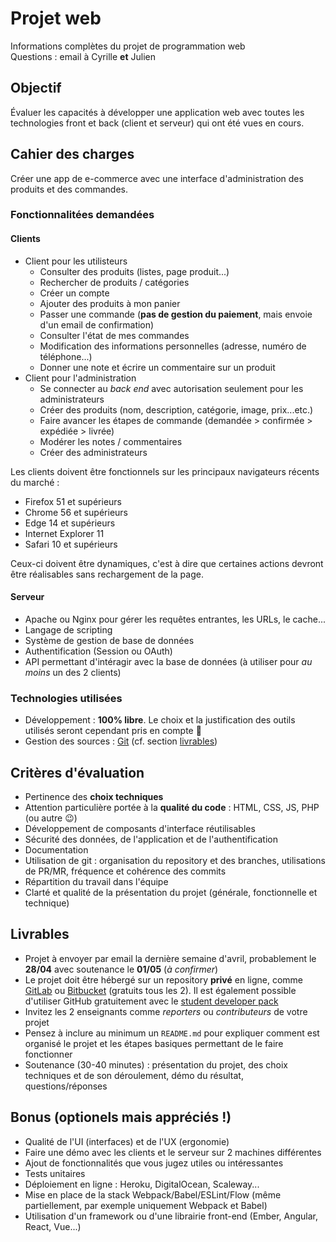 # Projet web
Informations complètes du projet de programmation web  
Questions : email à Cyrille **et** Julien

## Objectif
Évaluer les capacités à développer une application web avec toutes les technologies front et back (client et serveur) qui ont été vues en cours.

## Cahier des charges
Créer une app de e-commerce avec une interface d'administration des produits et des commandes.

### Fonctionnalitées demandées
#### Clients
- Client pour les utilisteurs
  - Consulter des produits (listes, page produit...)
  - Rechercher de produits / catégories
  - Créer un compte
  - Ajouter des produits à mon panier
  - Passer une commande (**pas de gestion du paiement**, mais envoie d'un email de confirmation)
  - Consulter l'état de mes commandes
  - Modification des informations personnelles (adresse, numéro de téléphone...)
  - Donner une note et écrire un commentaire sur un produit
- Client pour l'administration
  - Se connecter au _back end_ avec autorisation seulement pour les administrateurs
  - Créer des produits (nom, description, catégorie, image, prix...etc.)
  - Faire avancer les étapes de commande (demandée > confirmée > expédiée > livrée)
  - Modérer les notes / commentaires
  - Créer des administrateurs
  
Les clients doivent être fonctionnels sur les principaux navigateurs récents du marché : 

- Firefox 51 et supérieurs
- Chrome 56 et supérieurs
- Edge 14 et supérieurs
- Internet Explorer 11
- Safari 10 et supérieurs

Ceux-ci doivent être dynamiques, c'est à dire que certaines actions devront être réalisables sans rechargement de la page.

#### Serveur
- Apache ou Nginx pour gérer les requêtes entrantes, les URLs, le cache...
- Langage de scripting
- Système de gestion de base de données
- Authentification (Session ou OAuth)
- API permettant d'intéragir avec la base de données (à utiliser pour _au moins_ un des 2 clients)

### Technologies utilisées
- Développement : **100% libre**. Le choix et la justification des outils utilisés seront cependant pris en compte :eyes:
- Gestion des sources : [Git](https://git-scm.com/) (cf. section [livrables](#livrables))

## Critères d'évaluation
- Pertinence des **choix techniques**
- Attention particulière portée à la **qualité du code** : HTML, CSS, JS, PHP (ou autre 😉)
- Développement de composants d'interface réutilisables
- Sécurité des données, de l'application et de l'authentification
- Documentation
- Utilisation de git : organisation du repository et des branches, utilisations de PR/MR, fréquence et cohérence des commits
- Répartition du travail dans l'équipe
- Clarté et qualité de la présentation du projet (générale, fonctionnelle et technique)

## Livrables
- Projet à envoyer par email la dernière semaine d'avril, probablement le **28/04** avec soutenance le **01/05** (_à confirmer_)
- Le projet doit être hébergé sur un repository **privé** en ligne, comme [GitLab](https://about.gitlab.com/) ou [Bitbucket](https://bitbucket.org/) (gratuits tous les 2). Il est également possible d'utiliser GitHub gratuitement avec le [student developer pack](https://education.github.com/pack)
- Invitez les 2 enseignants comme _reporters_ ou _contributeurs_ de votre projet
- Pensez à inclure au minimum un `README.md` pour expliquer comment est organisé le projet et les étapes basiques permettant de le faire fonctionner
- Soutenance (30-40 minutes) : présentation du projet, des choix techniques et de son déroulement, démo du résultat, questions/réponses

## Bonus (optionels mais appréciés !)
- Qualité de l'UI (interfaces) et de l'UX (ergonomie)
- Faire une démo avec les clients et le serveur sur 2 machines différentes
- Ajout de fonctionnalités que vous jugez utiles ou intéressantes
- Tests unitaires
- Déploiement en ligne : Heroku, DigitalOcean, Scaleway...
- Mise en place de la stack Webpack/Babel/ESLint/Flow (même partiellement, par exemple uniquement Webpack et Babel)
- Utilisation d'un framework ou d'une librairie front-end (Ember, Angular, React, Vue...)
